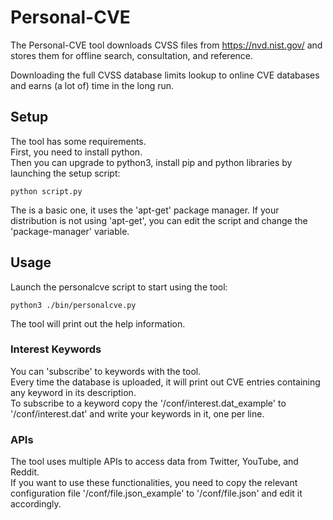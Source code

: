# Personal-CVE
The Personal-CVE tool downloads CVSS files from https://nvd.nist.gov/
and stores them for offline search, consultation, and reference.  

Downloading the full CVSS database limits lookup to online CVE databases and 
earns (a lot of) time in the long run.

## Setup
The tool has some requirements.  
First, you need to install python.  
Then you can upgrade to python3, install pip and python libraries by launching 
the setup script:  
```
python script.py
```
The is a basic one, it uses the 'apt-get' package manager. If your distribution is not 
using 'apt-get', you can edit the script and change the 'package-manager' 
variable.

## Usage
Launch the personalcve script to start using the tool:
```
python3 ./bin/personalcve.py
```
The tool will print out the help information.  

### Interest Keywords
You can 'subscribe' to keywords with the tool.  
Every time the database is uploaded, it will print out CVE entries containing any 
keyword in its description.  
To subscribe to a keyword copy the '/conf/interest.dat_example' to 
'/conf/interest.dat' and write your keywords in it, one per line.

### APIs
The tool uses multiple APIs to access data from Twitter, YouTube, and Reddit.  
If you want to use these functionalities, you need to copy the relevant 
configuration file '/conf/file.json_example' to '/conf/file.json' and edit it 
accordingly.
